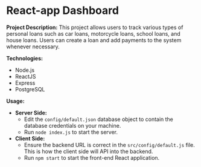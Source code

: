 # React-app Dashboard

**Project Description:**
This project allows users to track various types of personal loans such as car loans, motorcycle loans, school loans, and house loans. Users can create a loan and add payments to the system whenever necessary.

**Technologies:**
- Node.js
- ReactJS
- Express
- PostgreSQL

**Usage:**
- **Server Side:**
  - Edit the `config/default.json` database object to contain the database credentials on your machine.
  - Run `node index.js` to start the server.
- **Client Side:**
  - Ensure the backend URL is correct in the `src/config/default.js` file. This is how the client side will API into the backend.
  - Run `npm start` to start the front-end React application.
